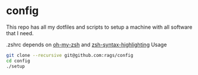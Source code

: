 config
======
This repo has all my dotfiles and scripts to setup a machine with all software that I need.

.zshrc depends on [oh-my-zsh](https://github.com/robbyrussell/oh-my-zsh) and [zsh-syntax-highlighting](https://github.com/zsh-users/zsh-syntax-highlighting)
Usage
```bash
git clone --recursive git@github.com:rags/config
cd config
./setup
```
